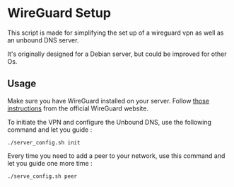 # WireGuard Setup

This script is made for simplifying the set up of a wireguard vpn as well as an unbound DNS server.

It's originally designed for a Debian server, but could be improved for other Os.

## Usage

Make sure you have WireGuard installed on your server. Follow [those instructions](https://www.wireguard.com/install/) from the official WireGuard website.

To initiate the VPN and configure the Unbound DNS, use the following command and let you guide :

```
./server_config.sh init
```

Every time you need to add a peer to your network, use this command and let you guide one more time :

```
./serve_config.sh peer
```
